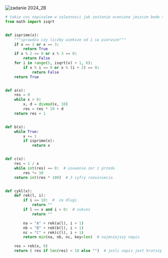 <picture>
  <source srcset="../../srt/zbior_zadan/2024_2B.png" media="(prefers-color-scheme: light)">
  <source srcset="../../srt/zbior_zadan/black_2024_2B.png" media="(prefers-color-scheme: dark)">
  <img src="../../srt/zbior_zadan/black_2024_2B.png" alt="zadanie 2024_2B">
</picture>

```python
# takie cos napisalem w zaleznosci jak zostanie ocenione jeszcze bede to zmienial
from math import isqrt


def isprime(x):
    """sprawdza czy liczby wieksze od 1 sa pierwsze"""
    if x == 2 or x == 3:
        return True
    if x % 2 == 0 or x % 3 == 0:
        return False
    for i in range(5, isqrt(x) + 1, 6):
        if x % i == 0 or x % (i + 2) == 0:
            return False
    return True


def a(x):
    res = 0
    while x > 0:
        x, d = divmod(x, 10)
        res = res * 10 + d
    return res + 1


def b(x):
    while True:
        x += 1
        if isprime(x):
            return x


def c(x):
    res = 1 / x
    while int(res) == 0:  # usuwanie zer z przodu
        res *= 10
    return int(res * 100)  # 3 cyfry rozwiniecia


def cykl(x):
    def rek(l, i):
        if i == 10:  #  za dlugi
            return ""
        if l == x and i > 0:  # sukces
            return ""

        na = "A" + rek(a(l), i + 1)
        nb = "B" + rek(b(l), i + 1)
        nc = "C" + rek(c(l), i + 1)
        return min(na, nb, nc, key=len)  # najmniejszy napis

    res = rek(x, 0)
    return ( res if len(res) < 10 else "")  # jesli napis jest krotszy niz 10 to znaleziono taki cykl
```
